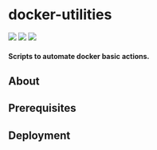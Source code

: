 # docker-utilities

![](https://cdn0.iconfinder.com/data/icons/social-media-2104/24/social_media_social_media_logo_docker-64.png)
![](https://cdn0.iconfinder.com/data/icons/social-media-2104/24/social_media_social_media_logo_git-64.png)
![](https://cdn3.iconfinder.com/data/icons/social-media-logos-glyph/2048/5314_-_Windows-64.png)

#### Scripts to automate docker basic actions.

## About

## Prerequisites

## Deployment